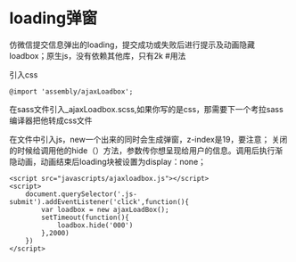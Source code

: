 # loading弹窗
仿微信提交信息弹出的loading，提交成功或失败后进行提示及动画隐藏loadbox；原生js，没有依赖其他库，只有2k
#用法

引入css
```
@import 'assembly/ajaxLoadbox';
```
在sass文件引入_ajaxLoadbox.scss,如果你写的是css，那需要下一个考拉sass编译器把他转成css文件


在文件中引入js，new一个出来的同时会生成弹窗，z-index是19，要注意；
关闭的时候给调用他的hide（）方法，参数传你想呈现给用户的信息。调用后执行渐隐动画，动画结束后loading块被设置为display：none；
```
<script src="javascripts/ajaxloadbox.js"></script>
<script>
    document.querySelector('.js-submit').addEventListener('click',function(){
        var loadbox = new ajaxLoadBox();
        setTimeout(function(){
            loadbox.hide('000')
        },2000)
    })
</script>
```
